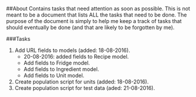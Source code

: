 ##About
Contains tasks that need attention as soon as possible. This is not 
meant to be a document that lists ALL the tasks that need to be done. 
The purpose of the document is simply to help me keep a track of tasks
that should eventually be done (and that are likely to be forgotten by
me).

###Tasks
1. Add URL fields to models (added: 18-08-2016).
    - 20-08-2016: added fields to Recipe model.
    - Add fields to Fridge model.
    - Add fields to Ingredient model.
    - Add fields to Unit model.
2. Create population script for units (added: 18-08-2016).
3. Create population script for test data (aded: 21-08-2016). 